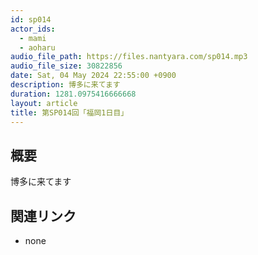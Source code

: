 ```yaml
---
id: sp014
actor_ids:
  - mami
  - aoharu
audio_file_path: https://files.nantyara.com/sp014.mp3
audio_file_size: 30822856
date: Sat, 04 May 2024 22:55:00 +0900
description: 博多に来てます
duration: 1281.0975416666668
layout: article
title: 第SP014回「福岡1日目」
---
```

## 概要

博多に来てます

## 関連リンク

* none
